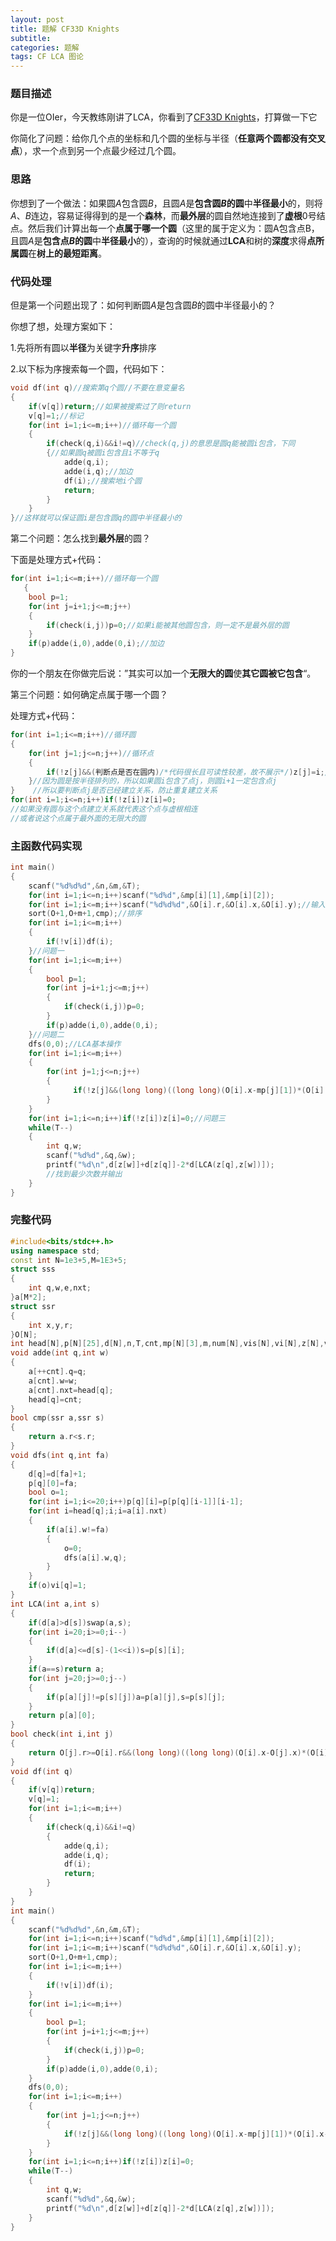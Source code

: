```yaml
---
layout: post
title: 题解 CF33D Knights
subtitle: 
categories: 题解
tags: CF LCA 图论
---
```

### 题目描述

你是一位OIer，今天教练刚讲了LCA，你看到了[CF33D Knights](https://www.luogu.com.cn/problem/CF33D)，打算做一下它

你简化了问题：给你几个点的坐标和几个圆的坐标与半径（**任意两个圆都没有交叉点**），求一个点到另一个点最少经过几个圆。

### 思路

你想到了一个做法：如果圆$A$包含圆$B$，且圆$A$是**包含圆$B$的圆**中**半径最小**的，则将$A$、$B$连边，容易证得得到的是一个**森林**，而**最外层**的圆自然地连接到了**虚根**0号结点。然后我们计算出每一个**点属于哪一个圆**（这里的属于定义为：圆A包含点B，且圆$A$是**包含点$B$的圆**中**半径最小**的），查询的时候就通过**LCA**和树的**深度**求得**点所属圆**在**树上的最短距离**。

### 代码处理

但是第一个问题出现了：如何判断圆$A$是包含圆$B$的圆中半径最小的？

你想了想，处理方案如下：

1.先将所有圆以**半径**为关键字**升序**排序

2.以下标为序搜索每一个圆，代码如下：

~~~cpp
void df(int q)//搜索第q个圆//不要在意变量名
{
	if(v[q])return;//如果被搜索过了则return
	v[q]=1;//标记
	for(int i=1;i<=m;i++)//循环每一个圆
	{
		if(check(q,i)&&i!=q)//check(q,j)的意思是圆q能被圆i包含，下同
		{//如果圆q被圆i包含且i不等于q
			adde(q,i);
			adde(i,q);//加边
			df(i);//搜索地i个圆
			return;
		}
	}
}//这样就可以保证圆i是包含圆q的圆中半径最小的
~~~

第二个问题：怎么找到**最外层**的圆？

下面是处理方式+代码：

~~~cpp
for(int i=1;i<=m;i++)//循环每一个圆
   {
    bool p=1;
    for(int j=i+1;j<=m;j++)
    {
        if(check(i,j))p=0;//如果i能被其他圆包含，则一定不是最外层的圆
    }
    if(p)adde(i,0),adde(0,i);//加边
}
~~~

你的一个朋友在你做完后说：”其实可以加一个**无限大的圆**使**其它圆被它包含**“。

第三个问题：如何确定点属于哪一个圆？

处理方式+代码：

~~~ cpp
for(int i=1;i<=m;i++)//循环圆
{
    for(int j=1;j<=n;j++)//循环点
    {
        if(!z[j]&&(判断点是否在圆内)/*代码很长且可读性较差，故不展示*/)z[j]=i;//建立关系
    }//因为圆是按半径排列的，所以如果圆i包含了点j，则圆i+1一定包含点j
}    //所以要判断点j是否已经建立关系，防止重复建立关系
for(int i=1;i<=n;i++)if(!z[i])z[i]=0;
//如果没有圆与这个点建立关系就代表这个点与虚根相连
//或者说这个点属于最外面的无限大的圆
~~~

### 主函数代码实现

~~~cpp
int main()
{
    scanf("%d%d%d",&n,&m,&T);
    for(int i=1;i<=n;i++)scanf("%d%d",&mp[i][1],&mp[i][2]);
    for(int i=1;i<=m;i++)scanf("%d%d%d",&O[i].r,&O[i].x,&O[i].y);//输入
    sort(O+1,O+m+1,cmp);//排序
    for(int i=1;i<=m;i++)
    {
        if(!v[i])df(i);
    }//问题一
    for(int i=1;i<=m;i++)
	{
        bool p=1;
        for(int j=i+1;j<=m;j++)
		{
            if(check(i,j))p=0;
        }
        if(p)adde(i,0),adde(0,i);
    }//问题二
    dfs(0,0);//LCA基本操作
    for(int i=1;i<=m;i++)
    {
        for(int j=1;j<=n;j++)
		{
              if(!z[j]&&(long long)((long long)(O[i].x-mp[j][1])*(O[i].x-mp[j][1])+(long long)(O[i].y-mp[j][2])*(O[i].y-mp[j][2]))<=(long long)O[i].r*O[i].r)z[j]=i;
        }
    }
    for(int i=1;i<=n;i++)if(!z[i])z[i]=0;//问题三
    while(T--)
	{
        int q,w;
        scanf("%d%d",&q,&w);
        printf("%d\n",d[z[w]]+d[z[q]]-2*d[LCA(z[q],z[w])]);
        //找到最少次数并输出
    }
}
~~~
### 完整代码
~~~ cpp
#include<bits/stdc++.h>
using namespace std;
const int N=1e3+5,M=1E3+5;
struct sss
{
	int q,w,e,nxt;
}a[M*2];
struct ssr
{
	int x,y,r;
}O[N];
int head[N],p[N][25],d[N],n,T,cnt,mp[N][3],m,num[N],vis[N],vi[N],z[N],v[N];
void adde(int q,int w)
{
	a[++cnt].q=q;
	a[cnt].w=w;
	a[cnt].nxt=head[q];
	head[q]=cnt;
}
bool cmp(ssr a,ssr s)
{
	return a.r<s.r;
}
void dfs(int q,int fa)
{
	d[q]=d[fa]+1;
	p[q][0]=fa;
	bool o=1;
	for(int i=1;i<=20;i++)p[q][i]=p[p[q][i-1]][i-1];
	for(int i=head[q];i;i=a[i].nxt)
	{
		if(a[i].w!=fa)
		{
			o=0;
			dfs(a[i].w,q);
		}
	}
	if(o)vi[q]=1;
}
int LCA(int a,int s)
{
	if(d[a]>d[s])swap(a,s);
	for(int i=20;i>=0;i--)
	{
		if(d[a]<=d[s]-(1<<i))s=p[s][i];
	}
	if(a==s)return a;
	for(int j=20;j>=0;j--)
	{
		if(p[a][j]!=p[s][j])a=p[a][j],s=p[s][j];
	}
	return p[a][0];
}
bool check(int i,int j)
{
	return O[j].r>=O[i].r&&(long long)((long long)(O[i].x-O[j].x)*(O[i].x-O[j].x)+(long long)(O[i].y-O[j].y)*(O[i].y-O[j].y))<=(long long)O[j].r*O[j].r;
}
void df(int q)
{
	if(v[q])return;
	v[q]=1;
	for(int i=1;i<=m;i++)
	{
		if(check(q,i)&&i!=q)
		{
			adde(q,i);
			adde(i,q);
			df(i);
			return;
		}
	}
}
int main()
{
	scanf("%d%d%d",&n,&m,&T);
	for(int i=1;i<=n;i++)scanf("%d%d",&mp[i][1],&mp[i][2]);
	for(int i=1;i<=m;i++)scanf("%d%d%d",&O[i].r,&O[i].x,&O[i].y);
	sort(O+1,O+m+1,cmp);
	for(int i=1;i<=m;i++)
	{
		if(!v[i])df(i);
	}
	for(int i=1;i<=m;i++)
	{
		bool p=1;
		for(int j=i+1;j<=m;j++)
		{
			if(check(i,j))p=0;
		}
		if(p)adde(i,0),adde(0,i);
	}
	dfs(0,0);
	for(int i=1;i<=m;i++)
	{
		for(int j=1;j<=n;j++)
		{
			if(!z[j]&&(long long)((long long)(O[i].x-mp[j][1])*(O[i].x-mp[j][1])+(long long)(O[i].y-mp[j][2])*(O[i].y-mp[j][2]))<=(long long)O[i].r*O[i].r)z[j]=i;
		}
	}
	for(int i=1;i<=n;i++)if(!z[i])z[i]=0;
	while(T--)
	{
		int q,w;
		scanf("%d%d",&q,&w);
		printf("%d\n",d[z[w]]+d[z[q]]-2*d[LCA(z[q],z[w])]);
	}
}
~~~
